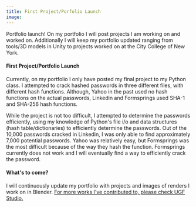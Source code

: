 ```yaml
---
title: First Project/Porfolio Launch
image:
---
```


Portfolio launch! On my portfolio I will post projects I am working on and worked on.
Additionally I will keep my portfolio updated ranging from tools/3D models in Unity
to projects worked on at the City College of New York. 

#### First Project/Portfolio Launch
Currently, on my portfolio I only have posted my final project to my Python class.
I attempted to crack hashed passwords in three different files, with different
hash functions. Although, Yahoo in the past used no hash functions on the actual
passwords, Linkedin and Formsprings used SHA-1 and SHA-256 hash functions.

While the project is not too difficult, I attempted to determine the passwords
efficiently, using my knowledge of Python's file i/o and data structures (hash
table/dictionaries) to efficiently determine the passwords. Out of the 10,000 passwords
cracked in Linkedin, I was only able to find approximately 7,000 potential passwords.
Yahoo was relatively easy, but Formsprings was the most difficult because of the way
they hash the function. Formsprings currently does not work and I will eventually
find a way to efficiently crack the password.

#### What's to come?
I will continuously update my portfolio with projects and images of renders I work on
in Blender.
[For more works I've contributed to, please check UGF Studio.](https://www.ugfstudio.com "Other works")
